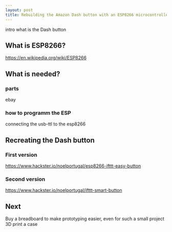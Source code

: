 ```yaml
---
layout: post
title: Rebuilding the Amazon Dash button with an ESP8266 microcontroller
---
```


intro
what is the Dash button


## What is ESP8266?

https://en.wikipedia.org/wiki/ESP8266


## What is needed?

### parts
ebay

### how to programm the ESP
connecting the usb-ttl to the esp8266


## Recreating the Dash button

### First version
https://www.hackster.io/noelportugal/esp8266-ifttt-easy-button

### Second version
https://www.hackster.io/noelportugal/ifttt-smart-button


## Next
Buy a breadboard to make prototyping easier, even for such a small project
3D print a case
